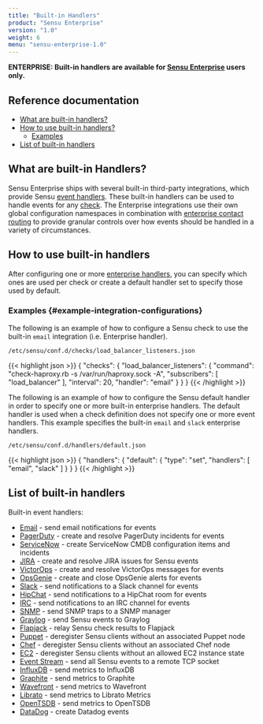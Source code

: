 ```yaml
---
title: "Built-in Handlers"
product: "Sensu Enterprise"
version: "1.0"
weight: 6
menu: "sensu-enterprise-1.0"
---
```

**ENTERPRISE: Built-in handlers are available for [Sensu Enterprise][0]
users only.**

## Reference documentation

- [What are built-in handlers?](#what-are-built-in-handlers)
- [How to use built-in handlers?](#how-to-use-built-in-handlers)
  - [Examples](#example-integration-configurations)
- [List of built-in handlers](#list-of-built-in-handlers)

## What are built-in Handlers?

Sensu Enterprise ships with several built-in third-party integrations, which
provide Sensu [event handlers][1]. These built-in handlers can be used to handle
events for any [check][2]. The Enterprise integrations use their own global
configuration namespaces in combination with [enterprise contact routing][3] to
provide granular controls over how events should be handled in a variety of
circumstances.

## How to use built-in handlers

After configuring one or more [enterprise handlers][4], you can specify which
ones are used per check or create a default handler set to specify those used by
default.

### Examples {#example-integration-configurations}

The following is an example of how to configure a Sensu check to use the
built-in `email` integration (i.e. Enterprise handler).

`/etc/sensu/conf.d/checks/load_balancer_listeners.json`

{{< highlight json >}}
{
  "checks": {
    "load_balancer_listeners": {
      "command": "check-haproxy.rb -s /var/run/haproxy.sock -A",
      "subscribers": [
        "load_balancer"
      ],
      "interval": 20,
      "handler": "email"
    }
  }
}
{{< /highlight >}}

The following is an example of how to configure the Sensu default handler in
order to specify one or more built-in enterprise handlers. The default handler
is used when a check definition does not specify one or more event handlers.
This example specifies the built-in `email` and `slack` enterprise handlers.

`/etc/sensu/conf.d/handlers/default.json`

{{< highlight json >}}
{
  "handlers": {
    "default": {
      "type": "set",
      "handlers": [
        "email",
        "slack"
      ]
    }
  }
}
{{< /highlight >}}


## List of built-in handlers

Built-in event handlers:

- [Email](integrations/email.html) - send email notifications for events
- [PagerDuty](integrations/pagerduty.html) - create and resolve PagerDuty incidents for events
- [ServiceNow](integrations/servicenow.html) - create ServiceNow CMDB configuration items and incidents
- [JIRA](integrations/jira.html) - create and resolve JIRA issues for Sensu events
- [VictorOps](integrations/victorops.html) - create and resolve VictorOps messages for events
- [OpsGenie](integrations/opsgenie.html) - create and close OpsGenie alerts for events
- [Slack](integrations/slack.html) - send notifications to a Slack channel for events
- [HipChat](integrations/hipchat.html) - send notifications to a HipChat room for events
- [IRC](integrations/irc.html) - send notifications to an IRC channel for events
- [SNMP](integrations/snmp.html) - send SNMP traps to a SNMP manager
- [Graylog](integrations/graylog.html) - send Sensu events to Graylog
- [Flapjack](integrations/flapjack.html) - relay Sensu check results to Flapjack
- [Puppet](integrations/puppet.html) - deregister Sensu clients without an associated Puppet node
- [Chef](integrations/chef.html) - deregister Sensu clients without an associated Chef node
- [EC2](integrations/ec2.html) - deregister Sensu clients without an allowed EC2 instance state
- [Event Stream](integrations/event_stream.html) - send all Sensu events to a remote TCP socket
- [InfluxDB](integrations/influxdb.html) - send metrics to InfluxDB
- [Graphite](integrations/graphite.html) - send metrics to Graphite
- [Wavefront](integrations/wavefront.html) - send metrics to Wavefront
- [Librato](integrations/librato.html) - send metrics to Librato Metrics
- [OpenTSDB](integrations/opentsdb.html) - send metrics to OpenTSDB
- [DataDog](integrations/datadog.html) - create Datadog events

[?]:  #
[0]:  /enterprise
[1]:  ../reference/handles.html
[2]:  ../reference/checks.html
[3]:  contact-routing.html
[4]:  #list-of-built-in-handlers
